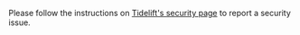 Please follow the instructions on [Tidelift's security page](https://tidelift.com/docs/security) to report a security issue.
